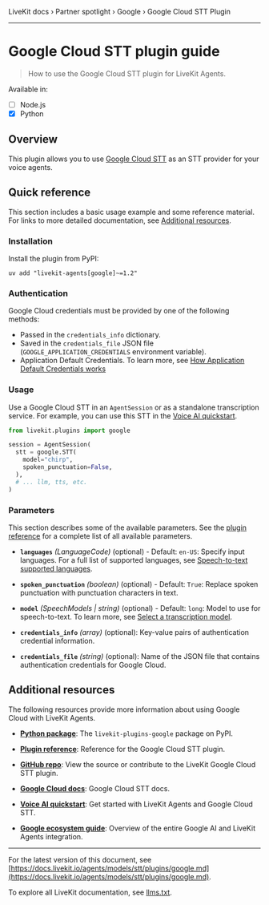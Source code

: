 LiveKit docs › Partner spotlight › Google › Google Cloud STT Plugin

---

# Google Cloud STT plugin guide

> How to use the Google Cloud STT plugin for LiveKit Agents.

Available in:
- [ ] Node.js
- [x] Python

## Overview

This plugin allows you to use [Google Cloud STT](https://cloud.google.com/speech-to-text) as an STT provider for your voice agents.

## Quick reference

This section includes a basic usage example and some reference material. For links to more detailed documentation, see [Additional resources](#additional-resources).

### Installation

Install the plugin from PyPI:

```shell
uv add "livekit-agents[google]~=1.2"

```

### Authentication

Google Cloud credentials must be provided by one of the following methods:

- Passed in the `credentials_info` dictionary.
- Saved in the `credentials_file` JSON file (`GOOGLE_APPLICATION_CREDENTIALS` environment variable).
- Application Default Credentials. To learn more, see [How Application Default Credentials works](https://cloud.google.com/docs/authentication/application-default-credentials)

### Usage

Use a Google Cloud STT in an `AgentSession` or as a standalone transcription service. For example, you can use this STT in the [Voice AI quickstart](https://docs.livekit.io/agents/start/voice-ai.md).

```python
from livekit.plugins import google

session = AgentSession(
  stt = google.STT(
    model="chirp",
    spoken_punctuation=False,
  ),
  # ... llm, tts, etc.
)

```

### Parameters

This section describes some of the available parameters. See the [plugin reference](https://docs.livekit.io/reference/python/v1/livekit/plugins/google/index.html.md#livekit.plugins.google.STT) for a complete list of all available parameters.

- **`languages`** _(LanguageCode)_ (optional) - Default: `en-US`: Specify input languages. For a full list of supported languages, see [Speech-to-text supported languages](https://cloud.google.com/speech-to-text/docs/speech-to-text-supported-languages).

- **`spoken_punctuation`** _(boolean)_ (optional) - Default: `True`: Replace spoken punctuation with punctuation characters in text.

- **`model`** _(SpeechModels | string)_ (optional) - Default: `long`: Model to use for speech-to-text. To learn more, see [Select a transcription model](https://cloud.google.com/speech-to-text/docs/transcription-model).

- **`credentials_info`** _(array)_ (optional): Key-value pairs of authentication credential information.

- **`credentials_file`** _(string)_ (optional): Name of the JSON file that contains authentication credentials for Google Cloud.

## Additional resources

The following resources provide more information about using Google Cloud with LiveKit Agents.

- **[Python package](https://pypi.org/project/livekit-plugins-google/)**: The `livekit-plugins-google` package on PyPI.

- **[Plugin reference](https://docs.livekit.io/reference/python/v1/livekit/plugins/google/index.html.md#livekit.plugins.google.STT)**: Reference for the Google Cloud STT plugin.

- **[GitHub repo](https://github.com/livekit/agents/tree/main/livekit-plugins/livekit-plugins-google)**: View the source or contribute to the LiveKit Google Cloud STT plugin.

- **[Google Cloud docs](https://cloud.google.com/speech-to-text/docs)**: Google Cloud STT docs.

- **[Voice AI quickstart](https://docs.livekit.io/agents/start/voice-ai.md)**: Get started with LiveKit Agents and Google Cloud STT.

- **[Google ecosystem guide](https://docs.livekit.io/agents/integrations/google.md)**: Overview of the entire Google AI and LiveKit Agents integration.

---


For the latest version of this document, see [https://docs.livekit.io/agents/models/stt/plugins/google.md](https://docs.livekit.io/agents/models/stt/plugins/google.md).

To explore all LiveKit documentation, see [llms.txt](https://docs.livekit.io/llms.txt).